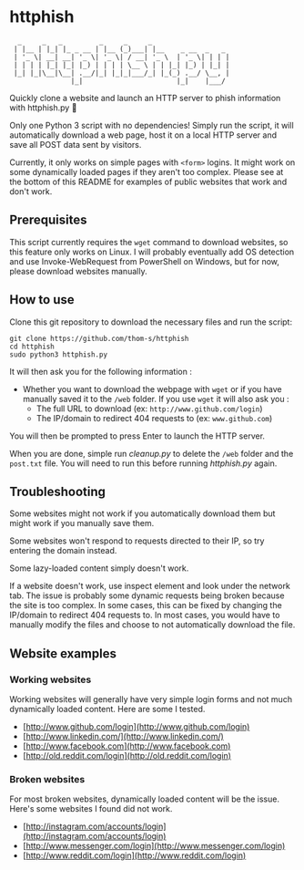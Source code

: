 # httphish
```
  _     _   _         _     _     _                   
 | |__ | |_| |_ _ __ | |__ (_)___| |__    _ __  _   _ 
 | '_ \| __| __| '_ \| '_ \| / __| '_ \  | '_ \| | | |
 | | | | |_| |_| |_) | | | | \__ \ | | |_| |_) | |_| |
 |_| |_|\__|\__| .__/|_| |_|_|___/_| |_(_) .__/ \__, |
               |_|                       |_|    |___/  
```

Quickly clone a website and launch an HTTP server to phish information with httphish.py 🐍

Only one Python 3 script with no dependencies! Simply run the script, it will automatically download a web page, host it on a local HTTP server and save all POST data sent by visitors.

Currently, it only works on simple pages with `<form>` logins. It might work on some dynamically loaded pages if they aren't too complex. Please see at the bottom of this README for examples of public websites that work and don't work.

## Prerequisites

This script currently requires the `wget` command to download websites, so this feature only works on Linux. I will probably eventually add OS detection and use Invoke-WebRequest from PowerShell on Windows, but for now, please download websites manually.

## How to use

Clone this git repository to download the necessary files and run the script:
```Shell
git clone https://github.com/thom-s/httphish
cd httphish
sudo python3 httphish.py
```

It will then ask you for the following information : 

* Whether you want to download the webpage with `wget` or if you have manually saved it to the `/web` folder. If you use `wget` it will also ask you :
    * The full URL to download (ex: `http://www.github.com/login`)
    * The IP/domain to redirect 404 requests to (ex: `www.github.com`)

You will then be prompted to press Enter to launch the HTTP server.

When you are done, simple run *cleanup.py* to delete the `/web` folder and the `post.txt` file. You will need to run this before running *httphish.py* again.

## Troubleshooting

Some websites might not work if you automatically download them but might work if you manually save them.

Some websites won't respond to requests directed to their IP, so try entering the domain instead. 

Some lazy-loaded content simply doesn't work.

If a website doesn't work, use inspect element and look under the network tab. The issue is probably some dynamic requests being broken because the site is too complex. In some cases, this can be fixed by changing the IP/domain to redirect 404 requests to. In most cases, you would have to manually modify the files and choose to not automatically download the file.

## Website examples

### Working websites

Working websites will generally have very simple login forms and not much dynamically loaded content. Here are some I tested.

* [http://www.github.com/login](http://www.github.com/login)
* [http://www.linkedin.com/](http://www.linkedin.com/)
* [http://www.facebook.com](http://www.facebook.com)
* [http://old.reddit.com/login](http://old.reddit.com/login)

### Broken websites

For most broken websites, dynamically loaded content will be the issue. Here's some websites I found did not work.

* [http://instagram.com/accounts/login](http://instagram.com/accounts/login)
* [http://www.messenger.com/login](http://www.messenger.com/login)
* [http://www.reddit.com/login](http://www.reddit.com/login)

